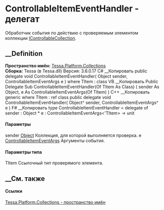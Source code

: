 # ControllableItemEventHandler<TItem> \- делегат
Обработчик события по действию с проверяемым элементом коллекции
[IControllableCollection<TItem>](T_Tessa_Platform_Collections_IControllableCollection_1.htm).
## __Definition
 **Пространство имён:**
[Tessa.Platform.Collections](N_Tessa_Platform_Collections.htm)  
 **Сборка:** Tessa (в Tessa.dll) Версия: 3.6.0.17
C# __Копировать
     public delegate void ControllableItemEventHandler<TItem>(
    	Object sender,
    	ControllableItemEventArgs<TItem> e
    )
    where TItem : class
VB __Копировать
     Public Delegate Sub ControllableItemEventHandler(Of TItem As Class) ( 
    	sender As Object,
    	e As ControllableItemEventArgs(Of TItem)
    )
C++ __Копировать
    generic<typename TItem>
    where TItem : ref class
    public delegate void ControllableItemEventHandler(
    	Object^ sender, 
    	ControllableItemEventArgs<TItem>^ e
    )
F# __Копировать
     type ControllableItemEventHandler = 
        delegate of 
            sender : Object * 
            e : ControllableItemEventArgs<'TItem> -> unit
#### Параметры
sender [Object](https://learn.microsoft.com/dotnet/api/system.object)
    Коллекция, для которой выполняется проверка.
e
[ControllableItemEventArgs](T_Tessa_Platform_Collections_ControllableItemEventArgs_1.htm)<TItem>
    Аргументы события.
#### Параметры типа
TItem
    Ссылочный тип проверямого элемента.
##  __См. также
#### Ссылки
[Tessa.Platform.Collections - пространство
имён](N_Tessa_Platform_Collections.htm)
